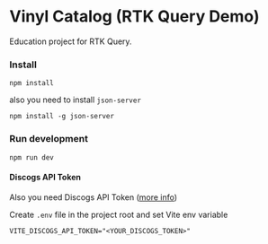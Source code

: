 # Vinyl Catalog (RTK Query Demo)

Education project for RTK Query.

### Install

```
npm install
```

also you need to install `json-server`

```
npm install -g json-server
```

### Run development

```
npm run dev
```

#### Discogs API Token

Also you need Discogs API Token ([more info](https://www.discogs.com/developers))

Create `.env` file in the project root and set Vite env variable

``` 
VITE_DISCOGS_API_TOKEN="<YOUR_DISCOGS_TOKEN>"
```
